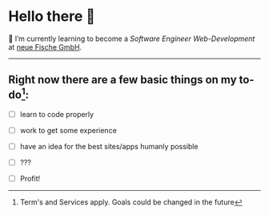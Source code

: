 # Hello there 👋

🌱 I’m currently learning to become a _Software Engineer_ _Web-Development_ at [neue Fische GmbH](https://www.neuefische.de/).

---

## Right now there are a few basic things on my to-do[^1]:
- [ ] learn to code properly
- [ ] work to get some experience
- [ ] have an idea for the best sites/apps humanly possible
- [ ] ???
- [ ] Profit! 


[^1]: Term's and Services apply. Goals could be changed in the future
